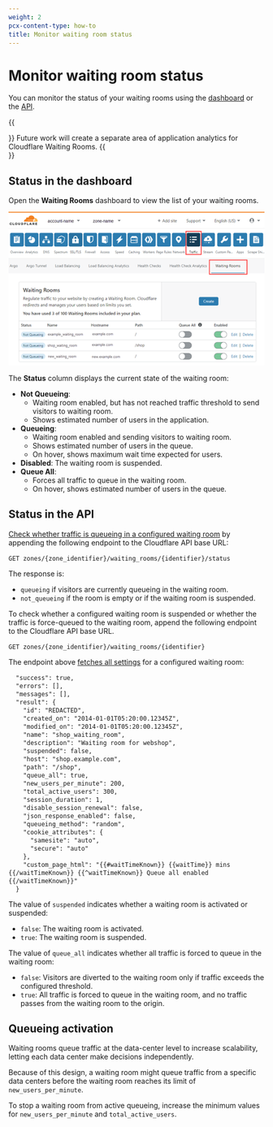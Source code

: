 ```yaml
---
weight: 2
pcx-content-type: how-to
title: Monitor waiting room status
---
```


# Monitor waiting room status

You can monitor the status of your waiting rooms using the [dashboard](#status-in-the-dashboard) or the [API](#status-in-the-api).

{{<Aside>}}
Future work will create a separate area of application analytics for Cloudflare Waiting Rooms.
{{</Aside>}}

## Status in the dashboard

Open the **Waiting Rooms** dashboard to view the list of your waiting rooms.

![Waiting Rooms User Interface](../static/wr-dashboard.png)

The **Status** column displays the current state of the waiting room:

- **Not Queueing**:
  - Waiting room enabled, but has not reached traffic threshold to send visitors to waiting room.
  - Shows estimated number of users in the application.
- **Queueing**:
  - Waiting room enabled and sending visitors to waiting room.
  - Shows estimated number of users in the queue.
  - On hover, shows maximum wait time expected for users.
- **Disabled**: The waiting room is suspended.
- **Queue All**:
  - Forces all traffic to queue in the waiting room.
  - On hover, shows estimated number of users in the queue.

## Status in the API

[Check whether traffic is queueing in a configured waiting room](https://api.cloudflare.com/#waiting-room-get-waiting-room-status) by appending the following endpoint to the Cloudflare API base URL:

```shell
GET zones/{zone_identifier}/waiting_rooms/{identifier}/status
```

The response is:

- `queueing` if visitors are currently queueing in the waiting room.
- `not_queueing` if the room is empty or if the waiting room is suspended.

To check whether a configured waiting room is suspended or whether the traffic is force-queued to the waiting room, append the following endpoint to the Cloudflare API base URL.

```shell
GET zones/{zone_identifier}/waiting_rooms/{identifier}
```

The endpoint above [fetches all settings](https://api.cloudflare.com/#waiting-room-waiting-room-details) for a configured waiting room:

      "success": true,
      "errors": [],
      "messages": [],
      "result": {
        "id": "REDACTED",
        "created_on": "2014-01-01T05:20:00.12345Z",
        "modified_on": "2014-01-01T05:20:00.12345Z",
        "name": "shop_waiting_room",
        "description": "Waiting room for webshop",
        "suspended": false,
        "host": "shop.example.com",
        "path": "/shop",
        "queue_all": true,
        "new_users_per_minute": 200,
        "total_active_users": 300,
        "session_duration": 1,
        "disable_session_renewal": false,
        "json_response_enabled": false,
        "queueing_method": "random",
        "cookie_attributes": {
          "samesite": "auto",
          "secure": "auto"
        },
        "custom_page_html": "{{#waitTimeKnown}} {{waitTime}} mins {{/waitTimeKnown}} {{^waitTimeKnown}} Queue all enabled {{/waitTimeKnown}}"
      }

The value of `suspended` indicates whether a waiting room is activated or suspended:

- `false`: The waiting room is activated.
- `true`: The waiting room is suspended.

The value of `queue_all` indicates whether all traffic is forced to queue in the waiting room:

- `false`: Visitors are diverted to the waiting room only if traffic exceeds the configured threshold.
- `true`: All traffic is forced to queue in the waiting room, and no traffic passes from the waiting room to the origin.

## Queueing activation

Waiting rooms queue traffic at the data-center level to increase scalability, letting each data center make decisions independently.

Because of this design, a waiting room might queue traffic from a specific data centers before the waiting room reaches its limit of `new_users_per_minute`.

To stop a waiting room from active queueing, increase the minimum values for `new_users_per_minute` and `total_active_users`.
